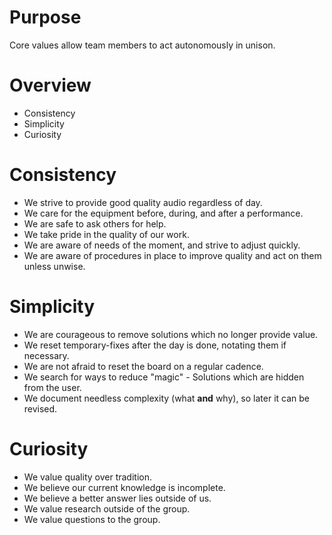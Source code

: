 # Purpose

Core values allow team members to act autonomously in unison.

# Overview

- Consistency
- Simplicity
- Curiosity

# Consistency

- We strive to provide good quality audio regardless of day.
- We care for the equipment before, during, and after a performance.
- We are safe to ask others for help.
- We take pride in the quality of our work.
- We are aware of needs of the moment, and strive to adjust quickly.
- We are aware of procedures in place to improve quality and act on them unless unwise.

# Simplicity

- We are courageous to remove solutions which no longer provide value.
- We reset temporary-fixes after the day is done, notating them if necessary.
- We are not afraid to reset the board on a regular cadence.
- We search for ways to reduce "magic" - Solutions which are hidden from the user.
- We document needless complexity (what **and** why), so later it can be revised.

# Curiosity

- We value quality over tradition.
- We believe our current knowledge is incomplete.
- We believe a better answer lies outside of us.
- We value research outside of the group.
- We value questions to the group.
